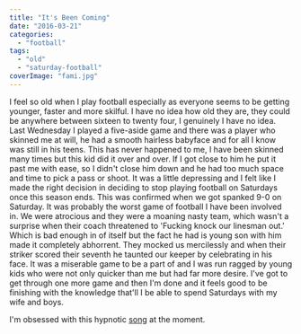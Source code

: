 ```yaml
---
title: "It's Been Coming"
date: "2016-03-21"
categories: 
  - "football"
tags: 
  - "old"
  - "saturday-football"
coverImage: "fami.jpg"
---
```


I feel so old when I play football especially as everyone seems to be getting younger, faster and more skilful. I have no idea how old they are, they could be anywhere between sixteen to twenty four, I genuinely I have no idea. Last Wednesday I played a five-aside game and there was a player who skinned me at will, he had a smooth hairless babyface and for all I know was still in his teens. This has never happened to me, I have been skinned many times but this kid did it over and over. If I got close to him he put it past me with ease, so I didn't close him down and he had too much space and time to pick a pass or shoot. It was a little depressing and I felt like I made the right decision in deciding to stop playing football on Saturdays once this season ends. This was confirmed when we got spanked 9-0 on Saturday. It was probably the worst game of football I have been involved in. We were atrocious and they were a moaning nasty team, which wasn't a surprise when their coach threatened to 'Fucking knock our linesman out.' Which is bad enough in of itself but the fact he had is young son with him made it completely abhorrent. They mocked us mercilessly and when their striker scored their seventh he taunted our keeper by celebrating in his face. It was a miserable game to be a part of and I was run ragged by young kids who were not only quicker than me but had far more desire. I've got to get through one more game and then I'm done and it feels good to be finishing with the knowledge that'll I be able to spend Saturdays with my wife and boys.

I'm obsessed with this hypnotic [song](https://www.youtube.com/watch?v=BfZmFoEkSSk) at the moment.
